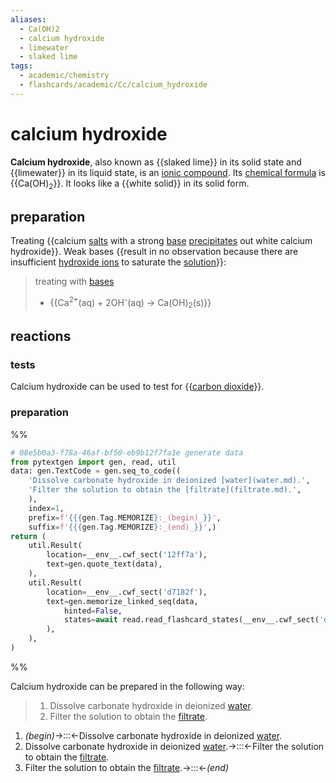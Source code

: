 ```yaml
---
aliases:
  - Ca(OH)2
  - calcium hydroxide
  - limewater
  - slaked lime
tags:
  - academic/chemistry
  - flashcards/academic/Cc/calcium_hydroxide
---
```


# calcium hydroxide

__Calcium hydroxide__, also known as {{slaked lime}} in its solid state and {{limewater}} in its liquid state, is an [ionic compound](ionic%20compound.md). Its [chemical formula](chemical%20formula.md) is {{Ca(OH)<sub>2</sub>}}. It looks like a {{white solid}} in its solid form.

## preparation

Treating {{calcium [salts](salt%20(chemistry).md) with a strong [base](base%20(chemistry).md) [precipitates](precipitate.md) out white calcium hydroxide}}. Weak bases {{result in no observation because there are insufficient [hydroxide ions](hydroxide.md) to saturate the [solution](solution%20(chemistry).md)}}:

> treating with [bases](base%20(chemistry).md)
> - {{Ca<sup>2+</sup>(aq) + 2OH<sup>-</sup>(aq) → Ca(OH)<sub>2</sub>(s)}}

## reactions

### tests

Calcium hydroxide can be used to test for {{[carbon dioxide](carbon%20dioxide.md)}}.

### preparation
%%
```Python
# 08e5b0a3-f78a-46af-bf50-eb9b12f7fa1e generate data
from pytextgen import gen, read, util
data: gen.TextCode = gen.seq_to_code((
	'Dissolve carbonate hydroxide in deionized [water](water.md).',
	'Filter the solution to obtain the [filtrate](filtrate.md).',
	),
	index=1,
	prefix=f'{{{gen.Tag.MEMORIZE}:_(begin)_}}',
	suffix=f'{{{gen.Tag.MEMORIZE}:_(end)_}}',)
return (
	util.Result(
		location=__env__.cwf_sect('12ff7a'),
		text=gen.quote_text(data),
	),
	util.Result(
		location=__env__.cwf_sect('d7182f'),
		text=gen.memorize_linked_seq(data,
			hinted=False,
			states=await read.read_flashcard_states(__env__.cwf_sect('d7182f')),
		),
	),
)
```
%%

Calcium hydroxide can be prepared in the following way:
<!--08e5b0a3-f78a-46af-bf50-eb9b12f7fa1e generate section="12ff7a"--><!-- The following content is generated at 2023-04-09T17:42:57.250097+08:00. Any edits will be overridden! -->

> 1. Dissolve carbonate hydroxide in deionized [water](water.md).
> 2. Filter the solution to obtain the [filtrate](filtrate.md).

<!--/08e5b0a3-f78a-46af-bf50-eb9b12f7fa1e-->

<!--08e5b0a3-f78a-46af-bf50-eb9b12f7fa1e generate section="d7182f"--><!-- The following content is generated at 2023-04-09T17:42:57.291224+08:00. Any edits will be overridden! -->

1. _(begin)_→:::←Dissolve carbonate hydroxide in deionized [water](water.md).
2. Dissolve carbonate hydroxide in deionized [water](water.md).→:::←Filter the solution to obtain the [filtrate](filtrate.md).
3. Filter the solution to obtain the [filtrate](filtrate.md).→:::←_(end)_

<!--/08e5b0a3-f78a-46af-bf50-eb9b12f7fa1e-->
